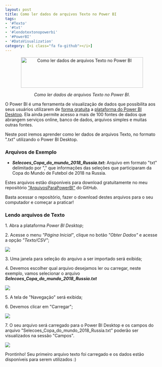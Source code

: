 ```yaml
---
layout: post
title: Como ler dados de arquivos Texto no Power BI
tags:
- '#Texto'
- '#txt'
- '#lendotextonopowerbi'
- '#PowerBI'
- '#DataVisualization'
category: [<i class="fa fa-github"></i>]
---
```


<div style="text-align:center">
<p><img src="https://raw.githubusercontent.com/mateusbtlopes/mateusbtlopes.github.io/master/_posts/img/LendoArquivoTexto1.png" alt="Como ler dados de arquivos Texto no Power BI" height="100" width="400"/></p>
</div>

<div style="text-align:center">
<p><i>Como ler dados de arquivos Texto no Power BI</i>.</p>
</div>

<p>O Power BI é uma ferramenta de visualização de dados que possibilita aos seus usuários utilizarem de <a href="https://mateusbtlopes.github.io/descubra-quanto-custa-o-power-bi-para-voc%C3%AA-ou-sua-empresa" target="_blank">forma gratuita</a> a <a href="https://mateusbtlopes.github.io/conheca-as-plataformas-do-power-bi" target="_blank">plataforma do Power BI Desktop</a>. Ela ainda permite acesso a mais de 100 fontes de dados que abrangem serviços online, banco de dados, arquivos simples e muitas outras fontes. </p>

<p>Neste post iremos aprender como ler dados de arquivos Texto, no formato ".txt" utilizando o Power BI Desktop.</p>

<h3 id="heading3">Arquivos de Exemplo</h3>

<ul>
<li><strong><i>Selecoes_Copa_do_mundo_2018_Russia.txt</i>:</strong> Arquivo em formato "txt" delimitado por "," que informações das seleções que participaram da Copa do Mundo de Futebol de 2018 na Russia.</li>
</ul>

<p>Estes arquivos estão disponíveis para download gratuitamente no meu repositório <a href="https://github.com/mateusbtlopes/ArquivosParaPowerBI" target="_blank">"ArquivosParaPowerBI"</a> do GitHub.</p>

<p>Basta acessar o repositório, fazer o download destes arquivos para o seu computador e começar a praticar!</p>

<h3 id="heading3">Lendo arquivos de Texto</h3>

<p>1. Abra a plataforma <i>Power BI Desktop</i>;</p>

<p>2. Acesse o menu <i>"Página Inicial"</i>, clique no botão <i>"Obter Dados"</i> e acesse a opção <i>"Texto/CSV"</i>;</p>

<p><img src="https://raw.githubusercontent.com/mateusbtlopes/mateusbtlopes.github.io/master/_posts/img/LendoArquivoTexto2.png"/></p>

<p>3. Uma janela para seleção do arquivo a ser importado será exibida;</p>

<p>4. Devemos escolher qual arquivo desejamos ler ou carregar, neste exemplo, vamos selecionar o arquivo <i><strong> Selecoes_Copa_do_mundo_2018_Russia.txt</strong></i></p>

<p><img src="https://raw.githubusercontent.com/mateusbtlopes/mateusbtlopes.github.io/master/_posts/img/LendoArquivoTexto3.png"/></p>

<p>5. A tela de "Navegação" será exibida;</p>

<p>6. Devemos clicar em "Carregar";</p>

<p><img src="https://raw.githubusercontent.com/mateusbtlopes/mateusbtlopes.github.io/master/_posts/img/LendoArquivoTexto4.png"/></p>

<p>7. O seu arquivo será carregado para o Power BI Desktop e os campos do arquivo "Selecoes_Copa_do_mundo_2018_Russia.txt" poderão ser visualizados na sessão "Campos".</p>

<p><img src="https://raw.githubusercontent.com/mateusbtlopes/mateusbtlopes.github.io/master/_posts/img/LendoArquivoTexto5.png"/></p>

<p>Prontinho! Seu primeiro arquivo texto foi carregado e os dados estão disponíveis para serem utilizados :)</p>